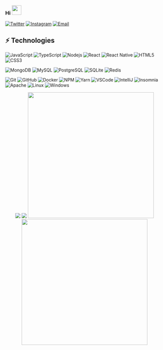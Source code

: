 ### Hi <img src="https://camo.githubusercontent.com/35d3d11359a49bf12aebb834cc13fd81b95eff4e/68747470733a2f2f6d656469612e67697068792e636f6d2f6d656469612f6876524a434c467a6361737252346961377a2f67697068792e676966" width="30"/>

[![Twitter](https://img.shields.io/badge/-@ofilipemoreno-black?style=flat-square&labelColor=black&logo=twitter&logoColor=white&link=https://twitter.com/ofilipemoreno)](https://twitter.com/ofilipemoreno)
[![Instagram](https://img.shields.io/badge/-@ofilipemoreno-black?style=flat-square&labelColor=black&logo=instagram&logoColor=white&link=https://twitter.com/ofilipemoreno)](https://instagram.com/ofilipemoreno)
[![Email](https://img.shields.io/badge/-Email-black?style=flat-square&labelColor=black&logo=gmail&logoColor=white&link=mailto:y8.filipe@gmail.com)](mailto:y8.filipe@gmail.com)


## ⚡ Technologies

![JavaScript](https://img.shields.io/badge/-JavaScript-black?style=flat-square&logo=javascript)
![TypeScript](https://img.shields.io/badge/-TypeScript-007ACC?style=flat-square&logo=typescript)
![Nodejs](https://img.shields.io/badge/-Nodejs-339933?style=flat-square&logo=Node.js&logoColor=white)
![React](https://img.shields.io/badge/-React-black?style=flat-square&logo=react)
![React Native](https://img.shields.io/badge/-ReactNative-black?style=flat-square&logo=react)
![HTML5](https://img.shields.io/badge/-HTML5-E34F26?style=flat-square&logo=html5&logoColor=white)
![CSS3](https://img.shields.io/badge/-CSS3-1572B6?style=flat-square&logo=css3)

![MongoDB](https://img.shields.io/badge/-MongoDB-black?style=flat-square&logo=mongodb)
![MySQL](https://img.shields.io/badge/-MySQL-4479A1?style=flat-square&logo=mysql&logoColor=white)
![PostgreSQL](https://img.shields.io/badge/-PostgreSQL-336791?style=flat-square&logo=postgresql)
![SQLite](https://img.shields.io/badge/-SQLite-003B57?style=flat-square&logo=sqlite)
![Redis](https://img.shields.io/badge/-Redis-DC382D?style=flat-square&logo=redis&logoColor=white)

![Git](https://img.shields.io/badge/-Git-F05032?style=flat-square&logo=git&logoColor=white)
![GitHub](https://img.shields.io/badge/-GitHub-181717?style=flat-square&logo=github)
![Docker](https://img.shields.io/badge/-Docker-2496ED?style=flat-square&logo=docker&logoColor=white)
![NPM](https://img.shields.io/badge/-NPM-CB3837?style=flat-square&logo=npm&logoColor=white)
![Yarn](https://img.shields.io/badge/Yarn-2C8EBB.svg?logo=yarn&logoColor=white)
![VSCode](https://img.shields.io/badge/-VSCode-007ACC?style=flat-square&logo=visual-studio-code&logoColor=white)
![IntelliJ](https://img.shields.io/badge/-IntelliJ%20IDEA-black?style=flat-square&logo=intellij-idea&logoColor=white)
![Insomnia](https://img.shields.io/badge/-Insomnia-5849BE?style=flat-square&logo=Insomnia)
![Apache](https://img.shields.io/badge/-Apache-D22128?style=flat-square&logo=apache&logoColor=white)
![Linux](https://img.shields.io/badge/-Linux-black?style=flat-square&logo=Linux&logoColor=white)
![Windows](https://img.shields.io/badge/-Windows-black?style=flat-square&logo=windows)

<div align="center">
  <img src="https://github-readme-stats.vercel.app/api?username=FilipeMoreno&show_icons=true&theme=dark&include_all_commits=true&count_private=true" />
  <img src="https://github-readme-stats.vercel.app/api/top-langs/?username=FilipeMoreno&include_all_commits=true&count_private=true&layout=compact&theme=dark" />
  <img src="https://wakatime.com/share/@filipemoreno/72fd86fd-5519-43a1-99c7-778cd9fd6238.svg" width="400"/>
  <img src="https://wakatime.com/share/@filipemoreno/fbf7adc6-5fda-44b8-943f-09d4ae43374d.svg" width="400"/>
</div>

